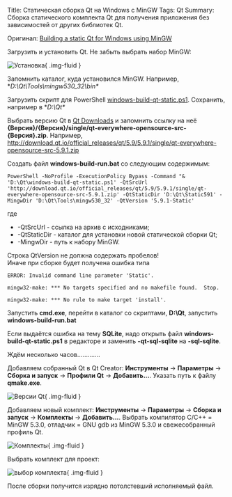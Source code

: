 Title: Статическая сборка Qt на Windows с MinGW
Tags: Qt
Summary: Сборка статического комплекта Qt для получения приложения без зависимостей от других библиотек Qt.

Оригинал: [Building a static Qt for Windows using MinGW](https://wiki.qt.io/Building_a_static_Qt_for_Windows_using_MinGW)

Загрузить и установить Qt. Не забыть выбрать набор MinGW:

![Установка]({static}/images/posts/2017/07/19/qt-static-build-on-windows-with-mingw-1.png){ .img-fluid }

Запомнить каталог, куда установился MinGW. Например, **D:\Qt\Tools\mingw530_32\bin\**

Загрузить скрипт для PowerShell [windows-build-qt-static.ps1](https://sourceforge.net/p/qtlmovie/code/ci/v1.2.16/tree/build/windows-build-qt-static.ps1?format=raw).
Сохранить, например в **D:\Qt\**

Выбрать версию Qt в [Qt Downloads](http://download.qt.io/official_releases/qt/) и запомнить ссылку на неё **{Версия}/{Версия}/single/qt-everywhere-opensource-src-{Версия}.zip**. Например, http://download.qt.io/official_releases/qt/5.9/5.9.1/single/qt-everywhere-opensource-src-5.9.1.zip

Создать файл **windows-build-run.bat** со следующим содержимым:
```
PowerShell -NoProfile -ExecutionPolicy Bypass -Command "& 'D:\Qt\windows-build-qt-static.ps1' -QtSrcUrl 'http://download.qt.io/official_releases/qt/5.9/5.9.1/single/qt-everywhere-opensource-src-5.9.1.zip' -QtStaticDir 'D:\Qt\Static591' -MingwDir 'D:\Qt\Tools\mingw530_32' -QtVersion '5.9.1-Static'
```
где
  * -QtSrcUrl - ссылка на архив с исходниками;
  * -QtStaticDir - каталог для установки новой статической сборки Qt;
  * -MingwDir - путь к набору MinGW.

<div class="alert alert-warning" role="alert">
Строка QtVersion не должна содержать пробелов!<br>
Иначе при сборке будет получена ошибка типа
<code><br>
ERROR: Invalid command line parameter 'Static'.<br>
mingw32-make: *** No targets specified and no makefile found.  Stop.<br>
mingw32-make: *** No rule to make target 'install'.
</code>
</div>

Запустить **cmd.exe**, перейти в каталог со скриптами, **D:\\Qt**, запустить **windows-build-run.bat**

Если выдаётся ошибка на тему **SQLite**, надо открыть файл **windows-build-qt-static.ps1** в редакторе и заменить **-qt-sql-sqlite** на **-sql-sqlite**.

Ждём несколько часов.............

Добавляем собранный Qt в Qt Creator: **Инструменты** → **Параметры** → **Сборка и запуск** → **Профили Qt** → **Добавить...**. Указать путь к файлу **qmake.exe**.

![Версии Qt]({static}/images/posts/2017/07/19/qt-static-build-on-windows-with-mingw-2.png){ .img-fluid }

Добавляем новый комплект: **Инструменты** → **Параметры** → **Сборка и запуск** → **Комплекты** → **Добавить...**. Выбрать компилятор C/C++ = MinGW 5.3.0, отладчик = GNU gdb из MinGW 5.3.0 и свежесобранный профиль Qt.

![Комплекты]({static}/images/posts/2017/07/19/qt-static-build-on-windows-with-mingw-3.png){ .img-fluid }

Выбрать комплект для проект:

![выбор комплекта]({static}/images/posts/2017/07/19/qt-static-build-on-windows-with-mingw-4.png){ .img-fluid }

После сборки получится изрядно потолстевший исполняемый файл.
